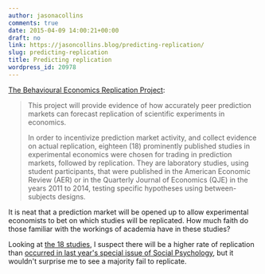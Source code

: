 ```yaml
---
author: jasonacollins
comments: true
date: 2015-04-09 14:00:21+00:00
draft: no
link: https://jasoncollins.blog/predicting-replication/
slug: predicting-replication
title: Predicting replication
wordpress_id: 20978
---
```


[The Behavioural Economics Replication Project](http://sciencepredictionmarkets.com/):


<blockquote>This project will provide evidence of how accurately peer prediction markets can forecast replication of scientific experiments in economics.

In order to incentivize prediction market activity, and collect evidence on actual replication, eighteen (18) prominently published studies in experimental economics were chosen for trading in prediction markets, followed by replication. They are laboratory studies, using student participants, that were published in the American Economic Review (AER) or in the Quarterly Journal of Economics (QJE) in the years 2011 to 2014, testing specific hypotheses using between-subjects designs.</blockquote>


It is neat that a prediction market will be opened up to allow experimental economists to bet on which studies will be replicated. How much faith do those familiar with the workings of academia have in these studies?

Looking at [the 18 studies](http://sciencepredictionmarkets.com/studies.html), I suspect there will be a higher rate of replication than [occurred in last year's special issue of Social Psychology](http://www.slate.com/articles/health_and_science/science/2014/07/replication_controversy_in_psychology_bullying_file_drawer_effect_blog_posts.html), but it wouldn't surprise me to see a majority fail to replicate.
